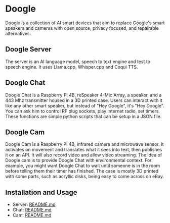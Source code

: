 # Doogle

Doogle is a collection of AI smart devices that aim to replace Google's smart speakers and cameras with open source, privacy focused, and repairable alternatives.

## Doogle Server
The server is an AI language model, speech to text engine and test to speech engine. It uses Llama.cpp, Whisper.cpp and Coqui TTS.

## Doogle Chat
Doogle Chat is a Raspberry Pi 4B, reSpeaker 4-Mic Array, a speaker, and a 443 Mhz transmitter housed in a 3D printed case. Users can interact with it like any other smart speaker, but instead of "Hey Google", it's "Hey Doogle". You can ask him to control RF plug sockets, play internet radio, set timers. These functions are simple python scripts that can be setup in a JSON file.

## Doogle Cam
Doogle Cam is a Raspberry Pi 4B, infrared camera and microwave sensor. It activates on movement and translates what it sees into text, then publishes it on an API. It will also record video and allow video streaming. The idea of Doogle cam is to provide Doogle Chat with environmental context. For example, you might want Doogle Chat to wait until someone is in the room before telling them their timer has finished. The case is mostly 3D printed with some parts, such as acryllic disks, being easy to come across on eBay.

## Installation and Usage
- Server: [README.md](server/README.md)
- Chat: [README.md](chat/README.md)
- Cam: [README.md](cam/README.md)